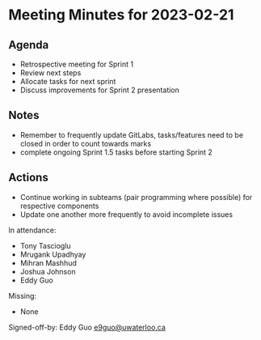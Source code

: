 # Meeting Minutes for 2023-02-21

## Agenda
* Retrospective meeting for Sprint 1
* Review next steps
* Allocate tasks for next sprint
* Discuss improvements for Sprint 2 presentation

## Notes
* Remember to frequently update GitLabs, tasks/features need to be closed in order to count towards marks
* complete ongoing Sprint 1.5 tasks before starting Sprint 2

## Actions
* Continue working in subteams (pair programming where possible) for respective components
* Update one another more frequently to avoid incomplete issues


In attendance:
* Tony Tascioglu
* Mrugank Upadhyay
* Mihran Mashhud
* Joshua Johnson
* Eddy Guo

Missing:
* None

Signed-off-by: Eddy Guo <e9guo@uwaterloo.ca>
